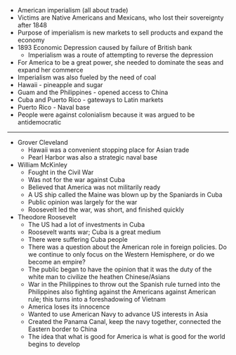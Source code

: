 - American imperialism (all about trade)
- Victims are Native Americans and Mexicans, who lost their sovereignty after 1848
- Purpose of imperialism is new markets to sell products and expand the economy
- 1893 Economic Depression caused by failure of British bank
	- Imperialism was a route of attempting to reverse the depression
- For America to be a great power, she needed to dominate the seas and expand her commerce
- Imperialism was also fueled by the need of coal
- Hawaii - pineapple and sugar
- Guam and the Philippines - opened access to China
- Cuba and Puerto Rico - gateways to Latin markets
- Puerto Rico - Naval base
- People were against colonialism because it was argued to be antidemocratic
---
- Grover Cleveland
	- Hawaii was a convenient stopping place for Asian trade
	- Pearl Harbor was also a strategic naval base
- William McKinley
	- Fought in the Civil War
	- Was not for the war against Cuba
	- Believed that America was not militarily ready
	- A US ship called the Maine was blown up by the Spaniards in Cuba
	- Public opinion was largely for the war
	- Roosevelt led the war, was short, and finished quickly
- Theodore Roosevelt
	- The US had a lot of investments in Cuba
	- Roosevelt wants war; Cuba is a great medium
	- There were suffering Cuba people
	- There was a question about the American role in foreign policies. Do we continue to only focus on the Western Hemisphere, or do we become an empire?
	- The public began to have the opinion that it was the duty of the white man to civilize the heathen Chinese/Asians
	- War in the Philippines to throw out the Spanish rule turned into the Philippines also fighting against the Americans against American rule; this turns into a foreshadowing of Vietnam
	- America loses its innocence
	- Wanted to use American Navy to advance US interests in Asia
	- Created the Panama Canal, keep the navy together, connected the Eastern border to China
	- The idea that what is good for America is what is good for the world begins to develop